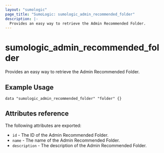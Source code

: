 ```yaml
---
layout: "sumologic"
page_title: "SumoLogic: sumologic_admin_recommended_folder"
description: |-
  Provides an easy way to retrieve the Admin Recommended Folder.
---
```


# sumologic_admin_recommended_folder
Provides an easy way to retrieve the Admin Recommended Folder.


## Example Usage
```hcl
data "sumologic_admin_recommended_folder" "folder" {}
```


## Attributes reference

The following attributes are exported:

- `id` - The ID of the Admin Recommended Folder.
- `name` - The name of the Admin Recommended Folder.
- `description` - The description of the Admin Recommended Folder.



